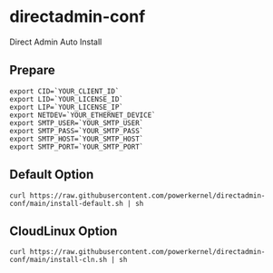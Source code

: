 # directadmin-conf
Direct Admin Auto Install

## Prepare
```
export CID=`YOUR_CLIENT_ID`
export LID=`YOUR_LICENSE_ID`
export LIP=`YOUR_LICENSE_IP`
export NETDEV=`YOUR_ETHERNET_DEVICE`
export SMTP_USER=`YOUR_SMTP_USER`
export SMTP_PASS=`YOUR_SMTP_PASS`
export SMTP_HOST=`YOUR_SMTP_HOST`
export SMTP_PORT=`YOUR_SMTP_PORT`
```

## Default Option
~~~
curl https://raw.githubusercontent.com/powerkernel/directadmin-conf/main/install-default.sh | sh
~~~

## CloudLinux Option
~~~
curl https://raw.githubusercontent.com/powerkernel/directadmin-conf/main/install-cln.sh | sh
~~~